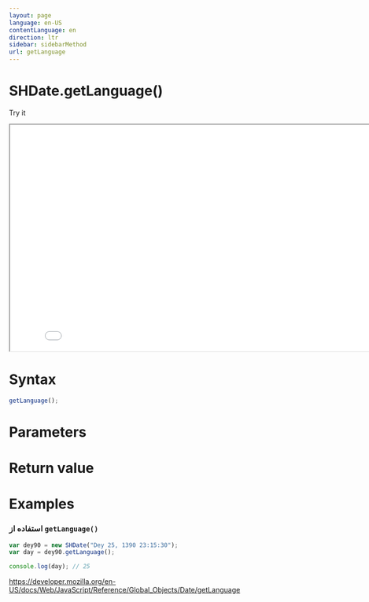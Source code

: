 ```yaml
---
layout: page
language: en-US
contentLanguage: en
direction: ltr
sidebar: sidebarMethod
url: getLanguage
---
```


# SHDate.getLanguage()

Try it

<iframe style="width: 830px; height: 460px;" src="/SHDateTime-js/examples/live.html?function=getLanguage" title="MDN Web Docs Interactive Example" loading="lazy"></iframe>
<br/>

# Syntax

```js
getLanguage();
```

# Parameters

# Return value

# Examples

### استفاده از <code dir="ltr">getLanguage()</code>

```js
var dey90 = new SHDate("Dey 25, 1390 23:15:30");
var day = dey90.getLanguage();

console.log(day); // 25
```

https://developer.mozilla.org/en-US/docs/Web/JavaScript/Reference/Global_Objects/Date/getLanguage
